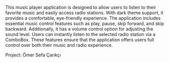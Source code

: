 
This music player application is designed to allow users to listen to their favorite music and easily access radio stations. 
With dark theme support, it provides a comfortable, eye-friendly experience. The application includes essential music control features such as play, pause, skip forward, and skip backward. 
Additionally, it has a volume control option for adjusting the sound level. Users can instantly listen to the selected radio station via a ComboBox. 
These features ensure that the application offers users full control over both their music and radio experience.

Project: Ömer Sefa Çarıkçı
